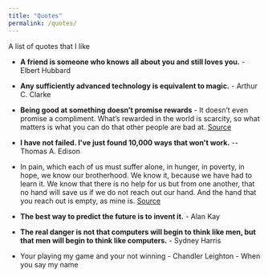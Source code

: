 ```yaml
---
title: "Quotes"
permalink: /quotes/
---
```


A list of quotes that I like

- **A friend is someone who knows all about you and still loves you.** - Elbert Hubbard
- **Any sufficiently advanced technology is equivalent to magic.** - Arthur C. Clarke
- **Being good at something doesn’t promise rewards** - It doesn’t even promise a compliment. What’s rewarded in the world is scarcity, so what matters is what you can do that other people are bad at. [Source](https://www.collaborativefund.com/blog/a-few-rules/)
- **I have not failed. I've just found 10,000 ways that won't work.** --  Thomas A. Edison
- In pain, which each of us must suffer alone, in hunger, in poverty, in hope, we know our brotherhood. We know it, because we have had to learn it. We know that there is no help for us but from one another, that no hand will save us if we do not reach out our hand. And the hand that you reach out is empty, as mine is. [Source](https://www.goodreads.com/quotes/166432-it-is-our-suffering-that-brings-us-together-it-is)
- **The best way to predict the future is to invent it.** - Alan Kay
- **The real danger is not that computers will begin to think like men, but that men will begin to think like computers.** - Sydney Harris

- Your playing my game and your not winning - Chandler Leighton - When you say my name